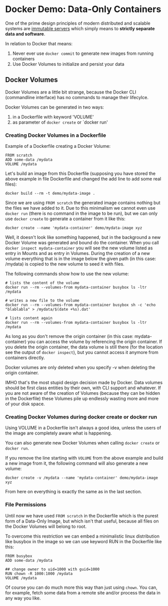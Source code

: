 # Docker Demo: Data-Only Containers

One of the prime design principles of modern distributed and scalable systems are [immutable servers](https://highops.com/insights/immutable-infrastructure-what-is-it/) which simply means to **strictly separate data and software**.

In relation to Docker that means:

  1. Never ever use `docker commit` to generate new images from running containers
  2. Use Docker Volumes to initialize and persist your data
  
## Docker Volumes

Docker Volumes are a little bit strange, because the Docker CLI (commandline interface) has no commands to manage their lifecylce.

Docker Volumes can be generated in two ways:

  1. in a Dockerfile with keyword 'VOLUME'
  2. as parameter of `docker create` or `docker run'

### Creating Docker Volumes in a Dockerfile 
  
Example of a Dockerfile creating a Docker Volume:

```
FROM scratch
ADD some-data /mydata
VOLUME /mydata
```

Let's build an image from this Dockerfile (supposing you have stored the above example in file Dockerfile and changed the add line to add some real files):

```
docker build --rm -t demo/mydata-image .
```

Since we are using `FROM scratch` the generated image contains nothing but the files we have added to it. Due to this minimalism we cannot even use `docker run` (there is no command in the image to be run), but we can only use `docker create` to generate a container from it like this:

```
docker create --name 'mydata-container' demo/mydata-image xyz
```

Well, it doesn't look like something happened, but in the background a new Docker Volume was generated and bound do the container. When you call `docker inspect mydata-container` you will see the new volume listed as entry in Mounts and as entry in Volumes. During the creation of a new volume everything that is in the image below the given path (in this case: /mydata) is copied to the new volume to seed it with files.

The following commands show how to use the new volume:

```shell
# lists the content of the volume
docker run --rm --volumes-from mydata-container busybox ls -ltr /mydata

# writes a new file to the volume
docker run --rm --volumes-from mydata-container busybox sh -c 'echo "blablabla" > /mydata/$(date +%s).dat'

# lists content again
docker run --rm --volumes-from mydata-container busybox ls -ltr /mydata
```

As long as you don't remove the origin container (in this case: mydata-container) you can access the volume by referencing the origin container. If you delete the origin container, the data volume is still there (for the location see the output of `docker inspect`), but you cannot access it anymore from containers directly.

Docker volumes are only deleted when you specify -v when deleting the origin container.

IMHO that's the most stupid design decision made by Docker. Data volumes should be first class entities by their own, with CLI support and whatever. If you are not aware of the creation of Volumes (because they can be hidden in the Dockerfile) these Volumes pile up endlessly wasting more and more of your disk space.


### Creating Docker Volumes during docker create or docker run 

Using VOLUME in a Dockerfile isn't always a good idea, unless the users of the image are completely aware what is happening.

You can also generate new Docker Volumes when calling `docker create` or `docker run`.

If you remove the line starting with `VOLUME` from the above example and build a new image from it, the following command will also generate a new volume:

```shell
docker create -v /mydata --name 'mydata-container' demo/mydata-image xyz
```

From here on everything is exactly the same as in the last section.


### File Permissions

Until now we have used `FROM scratch` in the Dockerfile which is the purest form of a Data-Only Image, but which isn't that useful, because all files on the Docker Volumes will belong to root. 

To overcome this restriction we can embed a minimalistic linux distribution like busybox in the image so we can use keyword RUN in the Dockerfile like this: 

```
FROM busybox
ADD some-data /mydata

## change owner to uid=1000 with guid=1000
RUN chown -R 1000:1000 /mydata
VOLUME /mydata
```

Of course you can do much more this way than just using `chown`. You can, for example, fetch some data from a remote site and/or process the data in any way you like.

